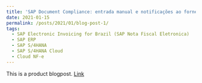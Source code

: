 ```yaml
---
title: 'SAP Document Compliance: entrada manual e notificações ao fornecedor disponíveis no eDocument Cockpit'
date: 2021-01-15
permalink: /posts/2021/01/blog-post-1/ 
tags:
  - SAP Electronic Invoicing for Brazil (SAP Nota Fiscal Eletronica)
  - SAP ERP
  - SAP S/4HANA
  - SAP S/4HANA Cloud
  - Cloud NF-e
---
```


This is a product blogpost. [Link](https://blogs.sap.com/2021/01/15/sap-document-compliance-entrada-manual-e-notificacoes-ao-fornecedor-disponiveis-no-edocument-cockpit/)

<!-- Headings are cool
======

You can have many headings
======

Aren't headings cool?
------ -->